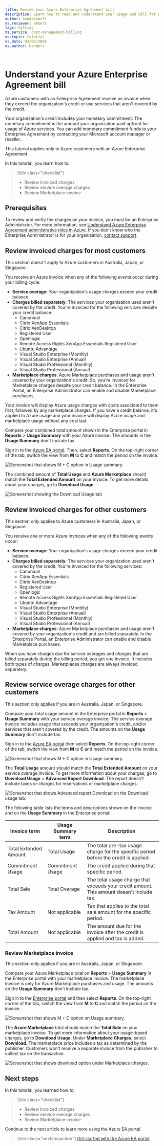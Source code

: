 ```yaml
---
title: Review your Azure Enterprise Agreement bill
description: Learn how to read and understand your usage and bill for Azure Enterprise Agreements.
author: bandersmsft
ms.reviewer: amberb
tags: billing
ms.service: cost-management-billing
ms.topic: tutorial
ms.date: 03/03/2020
ms.author: banders

---
```

# Understand your Azure Enterprise Agreement bill

Azure customers with an Enterprise Agreement receive an invoice when they exceed the organization's credit or use services that aren't covered by the credit.

Your organization's credit includes your monetary commitment. The monetary commitment is the amount your organization paid upfront for usage of Azure services. You can add monetary commitment funds to your Enterprise Agreement by contacting your Microsoft account manager or reseller.

This tutorial applies only to Azure customers with an Azure Enterprise Agreement.

In this tutorial, you learn how to:

> [!div class="checklist"]
> * Review invoiced charges
> * Review service overage charges
> * Review Marketplace invoice

## Prerequisites

To review and verify the charges on your invoice, you must be an Enterprise Administrator. For more information, see [Understand Azure Enterprise Agreement administrative roles in Azure](../manage/understand-ea-roles.md). If you don't know who the Enterprise Administrator is for your organization, [contact support](https://portal.azure.com/?#blade/Microsoft_Azure_Support/HelpAndSupportBlade).

## Review invoiced charges for most customers

This section doesn't apply to Azure customers in Australia, Japan, or Singapore.

You receive an Azure invoice when any of the following events occur during your billing cycle:

- **Service overage**: Your organization's usage charges exceed your credit balance.
- **Charges billed separately**: The services your organization used aren't covered by the credit. You're invoiced for the following services despite your credit balance:
    - Canonical
    - Citrix XenApp Essentials
    - Citrix XenDesktop
    - Registered User
    - Openlogic
    - Remote Access Rights XenApp Essentials Registered User
    - Ubuntu Advantage
    - Visual Studio Enterprise (Monthly)
    - Visual Studio Enterprise (Annual)
    - Visual Studio Professional (Monthly)
    - Visual Studio Professional (Annual)
- **Marketplace charges**: Azure Marketplace purchases and usage aren't covered by your organization's credit. So, you're invoiced for Marketplace charges despite your credit balance. In the Enterprise Portal, an Enterprise Administrator can enable and disable Marketplace purchases.

Your invoice will display Azure usage charges with costs associated to them first, followed by any marketplace charges. If you have a credit balance, it's applied to Azure usage and your invoice will display Azure usage and marketplace usage without any cost last.

Compare your combined total amount shown in the Enterprise portal in **Reports** > **Usage Summary** with your Azure invoice. The amounts in the **Usage Summary** don't include tax.

Sign in to the [Azure EA portal](https://ea.azure.com). Then, select **Reports**. On the top-right corner of the tab, switch the view from **M** to **C** and match the period on the invoice.  

![Screenshot that shows M + C option in Usage summary.](./media/review-enterprise-agreement-bill/ea-portal-usage-sumary-cm-option.png)

The combined amount of **Total Usage** and **Azure Marketplace** should match the **Total Extended Amount** on your invoice. To get more details about your charges, go to **Download Usage**.  

![Screenshot showing the Download Usage tab](./media/review-enterprise-agreement-bill/ea-portal-download-usage.png)

## Review invoiced charges for other customers

This section only applies to Azure customers in Australia, Japan, or Singapore.

You receive one or more Azure invoices when any of the following events occur:

- **Service overage**: Your organization's usage charges exceed your credit balance.
- **Charges billed separately**: The services your organization used aren't covered by the credit. You're invoiced for the following services:
    - Canonical
    - Citrix XenApp Essentials
    - Citrix XenDesktop
    - Registered User
    - Openlogic
    - Remote Access Rights XenApp Essentials Registered User
    - Ubuntu Advantage
    - Visual Studio Enterprise (Monthly)
    - Visual Studio Enterprise (Annual)
    - Visual Studio Professional (Monthly)
    - Visual Studio Professional (Annual)
- **Marketplace charges**: Azure Marketplace purchases and usage aren't covered by your organization's credit and are billed separately. In the Enterprise Portal, an Enterprise Administrator can enable and disable Marketplace purchases.

When you have charges due for service overages and charges that are billed separately during the billing period, you get one invoice. It includes both types of charges. Marketplaces charges are always invoiced separately.

## Review service overage charges for other customers

This section only applies if you are in Australia, Japan, or Singapore.

Compare your total usage amount in the Enterprise portal in **Reports** > **Usage Summary** with your service overage invoice. The service overage invoice includes usage that exceeds your organization's credit, and/or services that aren't covered by the credit. The amounts on the **Usage Summary** don't include tax.

Sign in to the [Azure EA portal](https://ea.azure.com) then select **Reports**. On the top-right corner of the tab, switch the view from **M** to **C** and match the period on the invoice.  

![Screenshot that shows M + C option in Usage summary.](./media/review-enterprise-agreement-bill/ea-portal-usage-sumary-cm-option.png)

The **Total Usage** amount should match the **Total Extended Amount** on your service overage invoice. To get more information about your charges, go to **Download Usage** > **Advanced Report Download**. The report doesn't include taxes or charges for reservations or marketplace charges.  

![Screenshot that shows Advanced report Download on the Download usage tab.](./media/review-enterprise-agreement-bill/ea-portal-download-usage-advanced.png)

The following table lists the terms and descriptions shown on the invoice and on the **Usage Summary** in the Enterprise portal:

|Invoice term|Usage Summary term|Description|
|---|---|---|
|Total Extended Amount|Total Usage|The total pre-tax usage charge for the specific period before the credit is applied.|
|Commitment Usage|Commitment Usage|The credit applied during that specific period.|
|Total Sale|Total Overage|The total usage charge that exceeds your credit amount. This amount doesn't include tax.|
|Tax Amount|Not applicable|Tax that applies to the total sale amount for the specific period.|
|Total Amount|Not applicable|The amount due for the invoice after the credit is applied and tax is added.|

### Review Marketplace invoice

This section only applies if you are in Australia, Japan, or Singapore.

Compare your Azure Marketplace total on **Reports** > **Usage Summary** in the Enterprise portal with your marketplace invoice. The marketplace invoice is only for Azure Marketplace purchases and usage. The amounts on the **Usage Summary** don't include tax.

Sign in to the [Enterprise portal](https://ea.azure.com) and then select **Reports**. On the top-right corner of the tab, switch the view from **M** to **C** and match the period on the invoice.  

![Screenshot that shows M + C option  on Usage summary.](./media/review-enterprise-agreement-bill/ea-portal-usage-sumary-cm-option.png)  

The **Azure Marketplace** total should match the **Total Sale** on your marketplace invoice. To get more information about your usage-based charges, go to **Download Usage**. Under **Marketplace Charges**, select **Download**. The marketplace price includes a tax as determined by the publisher. Customers won't receive a separate invoice from the publisher to collect tax on the transaction.

![Screenshot that shows download option under Marketplace charges.](./media/review-enterprise-agreement-bill/ea-portal-download-usage-marketplace.png)

## Next steps

In this tutorial, you learned how to:

> [!div class="checklist"]
> * Review invoiced charges
> * Review service overage charges
> * Review Marketplace invoice

Continue to the next article to learn more using the Azure EA portal.

> [!div class="nextstepaction"]
> [Get started with the Azure EA portal](../manage/ea-portal-get-started.md)
